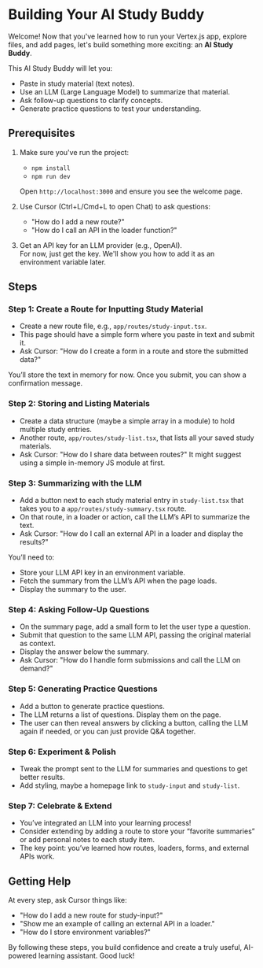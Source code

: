 # Building Your AI Study Buddy

Welcome! Now that you've learned how to run your Vertex.js app, explore files, and add pages, let's build something more exciting: an **AI Study Buddy**.

This AI Study Buddy will let you:
- Paste in study material (text notes).
- Use an LLM (Large Language Model) to summarize that material.
- Ask follow-up questions to clarify concepts.
- Generate practice questions to test your understanding.

## Prerequisites

1. Make sure you've run the project:
   - `npm install`
   - `npm run dev`
   
   Open `http://localhost:3000` and ensure you see the welcome page.

2. Use Cursor (Ctrl+L/Cmd+L to open Chat) to ask questions:
   - "How do I add a new route?"
   - "How do I call an API in the loader function?"

3. Get an API key for an LLM provider (e.g., OpenAI).  
   For now, just get the key. We'll show you how to add it as an environment variable later.

## Steps

### Step 1: Create a Route for Inputting Study Material
- Create a new route file, e.g., `app/routes/study-input.tsx`.
- This page should have a simple form where you paste in text and submit it.
- Ask Cursor: "How do I create a form in a route and store the submitted data?"

You’ll store the text in memory for now. Once you submit, you can show a confirmation message.

### Step 2: Storing and Listing Materials
- Create a data structure (maybe a simple array in a module) to hold multiple study entries.
- Another route, `app/routes/study-list.tsx`, that lists all your saved study materials.
- Ask Cursor: "How do I share data between routes?" It might suggest using a simple in-memory JS module at first.

### Step 3: Summarizing with the LLM
- Add a button next to each study material entry in `study-list.tsx` that takes you to a `app/routes/study-summary.tsx` route.
- On that route, in a loader or action, call the LLM’s API to summarize the text.
- Ask Cursor: "How do I call an external API in a loader and display the results?"

You’ll need to:
- Store your LLM API key in an environment variable.
- Fetch the summary from the LLM’s API when the page loads.
- Display the summary to the user.

### Step 4: Asking Follow-Up Questions
- On the summary page, add a small form to let the user type a question.
- Submit that question to the same LLM API, passing the original material as context.
- Display the answer below the summary.
- Ask Cursor: "How do I handle form submissions and call the LLM on demand?"

### Step 5: Generating Practice Questions
- Add a button to generate practice questions.
- The LLM returns a list of questions. Display them on the page.
- The user can then reveal answers by clicking a button, calling the LLM again if needed, or you can just provide Q&A together.

### Step 6: Experiment & Polish
- Tweak the prompt sent to the LLM for summaries and questions to get better results.
- Add styling, maybe a homepage link to `study-input` and `study-list`.

### Step 7: Celebrate & Extend
- You’ve integrated an LLM into your learning process!
- Consider extending by adding a route to store your “favorite summaries” or add personal notes to each study item.
- The key point: you’ve learned how routes, loaders, forms, and external APIs work.

## Getting Help
At every step, ask Cursor things like:
- "How do I add a new route for study-input?"
- "Show me an example of calling an external API in a loader."
- "How do I store environment variables?"

By following these steps, you build confidence and create a truly useful, AI-powered learning assistant. Good luck!
